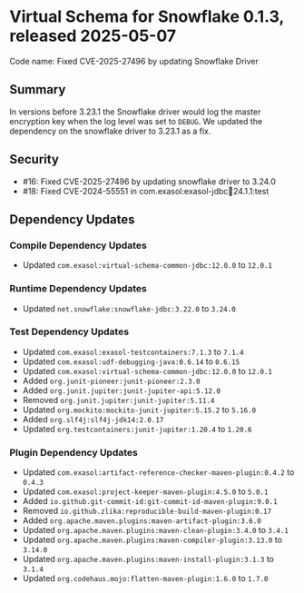 # Virtual Schema for Snowflake 0.1.3, released 2025-05-07

Code name: Fixed CVE-2025-27496 by updating Snowflake Driver

## Summary

In versions before 3.23.1 the Snowflake driver would log the master encryption key when the log level was set to `DEBUG`. We updated the dependency on the snowflake driver to 3.23.1 as a fix.

## Security

* #16: Fixed CVE-2025-27496 by updating snowflake driver to 3.24.0
* #18: Fixed CVE-2024-55551 in com.exasol:exasol-jdbc:jar:24.1.1:test

## Dependency Updates

### Compile Dependency Updates

* Updated `com.exasol:virtual-schema-common-jdbc:12.0.0` to `12.0.1`

### Runtime Dependency Updates

* Updated `net.snowflake:snowflake-jdbc:3.22.0` to `3.24.0`

### Test Dependency Updates

* Updated `com.exasol:exasol-testcontainers:7.1.3` to `7.1.4`
* Updated `com.exasol:udf-debugging-java:0.6.14` to `0.6.15`
* Updated `com.exasol:virtual-schema-common-jdbc:12.0.0` to `12.0.1`
* Added `org.junit-pioneer:junit-pioneer:2.3.0`
* Added `org.junit.jupiter:junit-jupiter-api:5.12.0`
* Removed `org.junit.jupiter:junit-jupiter:5.11.4`
* Updated `org.mockito:mockito-junit-jupiter:5.15.2` to `5.16.0`
* Added `org.slf4j:slf4j-jdk14:2.0.17`
* Updated `org.testcontainers:junit-jupiter:1.20.4` to `1.20.6`

### Plugin Dependency Updates

* Updated `com.exasol:artifact-reference-checker-maven-plugin:0.4.2` to `0.4.3`
* Updated `com.exasol:project-keeper-maven-plugin:4.5.0` to `5.0.1`
* Added `io.github.git-commit-id:git-commit-id-maven-plugin:9.0.1`
* Removed `io.github.zlika:reproducible-build-maven-plugin:0.17`
* Added `org.apache.maven.plugins:maven-artifact-plugin:3.6.0`
* Updated `org.apache.maven.plugins:maven-clean-plugin:3.4.0` to `3.4.1`
* Updated `org.apache.maven.plugins:maven-compiler-plugin:3.13.0` to `3.14.0`
* Updated `org.apache.maven.plugins:maven-install-plugin:3.1.3` to `3.1.4`
* Updated `org.codehaus.mojo:flatten-maven-plugin:1.6.0` to `1.7.0`

